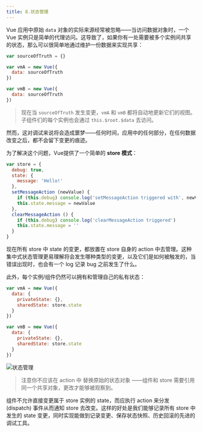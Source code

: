```yaml
---
title: 8.状态管理
---
```


Vue 应用中原始 `data` 对象的实际来源经常被忽略——当访问数据对象时，一个 Vue 实例只是简单的代理访问。这导致了，如果你有一处需要被多个实例间共享的状态，那么可以很简单地通过维护一份数据来实现共享：

```js
var sourceOfTruth = {}

var vmA = new Vue({
  data: sourceOfTruth
})

var vmB = new Vue({
  data: sourceOfTruth
})
```

> 现在当 `sourceOfTruth` 发生变更，`vmA` 和 `vmB` 都将自动地更新它们的视图。子组件们的每个实例也会通过 `this.$root.$data` 去访问。

然而，这对调试来说将会造成噩梦——任何时间，应用中的任何部分，在任何数据改变之后，都不会留下变更的痕迹。

为了解决这个问题，Vue提供了一个简单的 **store 模式**：

```js
var store = {
  debug: true,
  state: {
    message: 'Hello!'
  },
  setMessageAction (newValue) {
    if (this.debug) console.log('setMessageAction triggered with', newValue)
    this.state.message = newValue
  },
  clearMessageAction () {
    if (this.debug) console.log('clearMessageAction triggered')
    this.state.message = ''
  }
}
```

现在所有 store 中 state 的变更，都放置在 store 自身的 action 中去管理。这种集中式状态管理更易理解将会发生哪种类型的变更，以及它们是如何被触发的，当错误出现时，也会有一个 log 记录 bug 之前发生了什么。

此外，每个实例/组件仍然可以拥有和管理自己的私有状态：

```js
var vmA = new Vue({
  data: {
    privateState: {},
    sharedState: store.state
  }
})

var vmB = new Vue({
  data: {
    privateState: {},
    sharedState: store.state
  }
})
```

![状态管理](https://cn.vuejs.org/images/state.png)

> 注意你不应该在 action 中 替换原始的状态对象 ——组件和 store 需要引用同一个共享对象，更改才能够被观察到。

组件不允许直接变更属于 store 实例的 state，而应执行 action 来分发 (dispatch) 事件从而通知 store 去改变。这样的好处是我们能够记录所有 store 中发生的 state 变更，同时实现能做到记录变更、保存状态快照、历史回滚的先进的调试工具。